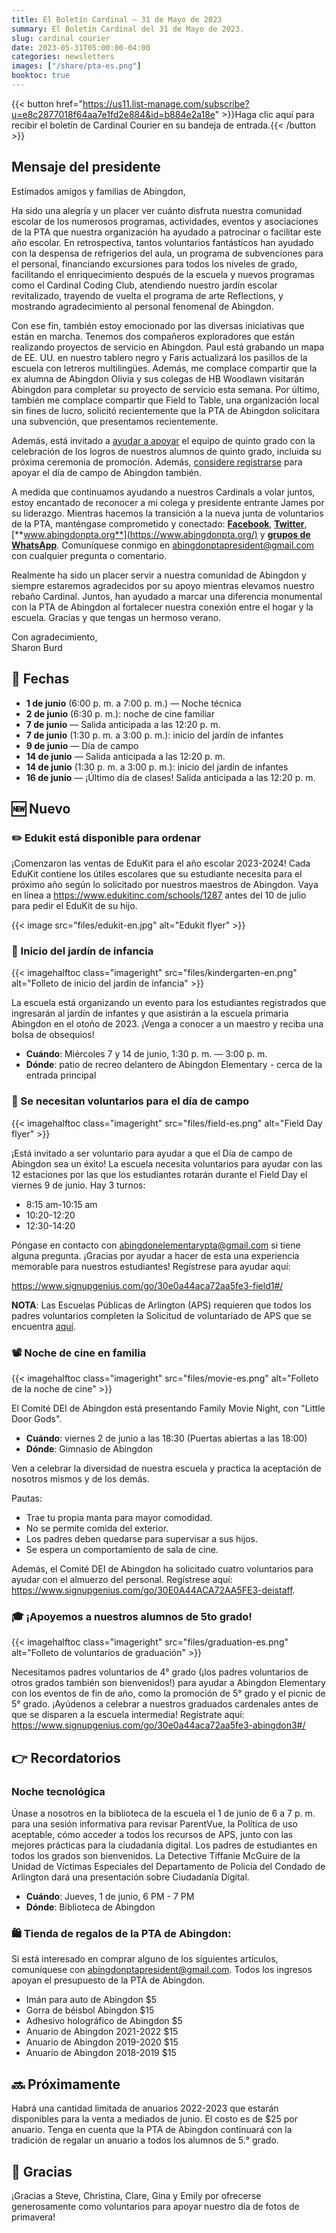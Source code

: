 ```yaml
---
title: El Boletín Cardinal — 31 de Mayo de 2023
summary: El Boletín Cardinal del 31 de Mayo de 2023.
slug: cardinal courier
date: 2023-05-31T05:00:00-04:00
categories: newsletters
images: ["/share/pta-es.png"]
booktoc: true
---
```


{{< button href="https://us11.list-manage.com/subscribe?u=e8c2877018f64aa7e1fd2e884&id=b884e2a18e" >}}Haga clic aquí para recibir el boletín de Cardinal Courier en su bandeja de entrada.{{< /button >}}

## Mensaje del presidente

Estimados amigos y familias de Abingdon,

Ha sido una alegría y un placer ver cuánto disfruta nuestra comunidad escolar de los numerosos programas, actividades, eventos y asociaciones de la PTA que nuestra organización ha ayudado a patrocinar o facilitar este año escolar. En retrospectiva, tantos voluntarios fantásticos han ayudado con la despensa de refrigerios del aula, un programa de subvenciones para el personal, financiando excursiones para todos los niveles de grado, facilitando el enriquecimiento después de la escuela y nuevos programas como el Cardinal Coding Club, atendiendo nuestro jardín escolar revitalizado, trayendo de vuelta el programa de arte Reflections, y mostrando agradecimiento al personal fenomenal de Abingdon.

Con ese fin, también estoy emocionado por las diversas iniciativas que están en marcha. Tenemos dos compañeros exploradores que están realizando proyectos de servicio en Abingdon. Paul está grabando un mapa de EE. UU. en nuestro tablero negro y Faris actualizará los pasillos de la escuela con letreros multilingües. Además, me complace compartir que la ex alumna de Abingdon Olivia y sus colegas de HB Woodlawn visitarán Abingdon para completar su proyecto de servicio esta semana. Por último, también me complace compartir que Field to Table, una organización local sin fines de lucro, solicitó recientemente que la PTA de Abingdon solicitara una subvención, que presentamos recientemente.

Además, está invitado a [ayudar a apoyar](https://www.signupgenius.com/go/30e0a44aca72aa5fe3-abingdon3#/) el equipo de quinto grado con la celebración de los logros de nuestros alumnos de quinto grado, incluida su próxima ceremonia de promoción. Además, [considere registrarse](https://www.signupgenius.com/go/30e0a44aca72aa5fe3-field1#/) para apoyar el día de campo de Abingdon también.

A medida que continuamos ayudando a nuestros Cardinals a volar juntos, estoy encantado de reconocer a mi colega y presidente entrante James por su liderazgo. Mientras hacemos la transición a la nueva junta de voluntarios de la PTA, manténgase comprometido y conectado: [**Facebook**](https://www.facebook.com/AbingdonElementaryPTA), [**Twitter**](https://twitter.com/AbingdonPTA), [**www.abingdonpta.org**](https://www.abingdonpta.org/) y [**grupos de WhatsApp**](https://www.abingdonpta.org/whatsapp/). Comuníquese conmigo en abingdonptapresident@gmail.com con cualquier pregunta o comentario.

Realmente ha sido un placer servir a nuestra comunidad de Abingdon y siempre estaremos agradecidos por su apoyo mientras elevamos nuestro rebaño Cardinal. Juntos, han ayudado a marcar una diferencia monumental con la PTA de Abingdon al fortalecer nuestra conexión entre el hogar y la escuela. Gracias y que tengas un hermoso verano.

Con agradecimiento,  
Sharon Burd

## 📅 Fechas

- **1 de junio** (6:00 p. m. a 7:00 p. m.) — Noche técnica
- **2 de junio** (6:30 p. m.): noche de cine familiar
- **7 de junio** — Salida anticipada a las 12:20 p. m.
- **7 de junio** (1:30 p. m. a 3:00 p. m.): inicio del jardín de infantes
- **9 de junio** — Día de campo
- **14 de junio** — Salida anticipada a las 12:20 p. m.
- **14 de junio** (1:30 p. m. a 3:00 p. m.): inicio del jardín de infantes
- **16 de junio** — ¡Último día de clases! Salida anticipada a las 12:20 p. m.

## 🆕 Nuevo

### ✏️ Edukit está disponible para ordenar

¡Comenzaron las ventas de EduKit para el año escolar 2023-2024! Cada EduKit contiene los útiles escolares que su estudiante necesita para el próximo año según lo solicitado por nuestros maestros de Abingdon. Vaya en línea a https://www.edukitinc.com/schools/1287 antes del 10 de julio para pedir el EduKit de su hijo.

{{< image src="files/edukit-en.jpg" alt="Edukit flyer" >}}

### 👋 Inicio del jardín de infancia

{{< imagehalftoc class="imageright" src="files/kindergarten-en.png" alt="Folleto de inicio del jardín de infancia" >}}

La escuela está organizando un evento para los estudiantes registrados que ingresarán al jardín de infantes y que asistirán a la escuela primaria Abingdon en el otoño de 2023. ¡Venga a conocer a un maestro y reciba una bolsa de obsequios!

- **Cuándo**: Miércoles 7 y 14 de junio, 1:30 p. m. — 3:00 p. m.
- **Dónde**: patio de recreo delantero de Abingdon Elementary - cerca de la entrada principal

<p style="clear:right;"></p>

### 🏃 Se necesitan voluntarios para el día de campo

{{< imagehalftoc class="imageright" src="files/field-es.png" alt="Field Day flyer" >}}

¡Está invitado a ser voluntario para ayudar a que el Día de campo de Abingdon sea un éxito! La escuela necesita voluntarios para ayudar con las 12 estaciones por las que los estudiantes rotarán durante el Field Day el viernes 9 de junio. Hay 3 turnos:

- 8:15 am-10:15 am
- 10:20-12:20
- 12:30-14:20

Póngase en contacto con abingdonelementarypta@gmail.com si tiene alguna pregunta. ¡Gracias por ayudar a hacer de esta una experiencia memorable para nuestros estudiantes! Regístrese para ayudar aquí:

https://www.signupgenius.com/go/30e0a44aca72aa5fe3-field1#/

**NOTA**: Las Escuelas Públicas de Arlington (APS) requieren que todos los padres voluntarios completen la Solicitud de voluntariado de APS que se encuentra [aquí](https://abingdon.apsva.us/families/volunteer/).

<p style="clear:right;"></p>

### 📽️ Noche de cine en familia

{{< imagehalftoc class="imageright" src="files/movie-es.png" alt="Folleto de la noche de cine" >}}

El Comité DEI de Abingdon está presentando Family Movie Night, con "Little Door Gods".

- **Cuándo**: viernes 2 de junio a las 18:30 (Puertas abiertas a las 18:00)
- **Dónde**: Gimnasio de Abingdon

Ven a celebrar la diversidad de nuestra escuela y practica la aceptación de nosotros mismos y de los demás.

Pautas:
- Trae tu propia manta para mayor comodidad.
- No se permite comida del exterior.
- Los padres deben quedarse para supervisar a sus hijos.
- Se espera un comportamiento de sala de cine.

Además, el Comité DEI de Abingdon ha solicitado cuatro voluntarios para ayudar con el almuerzo del personal. Regístrese aquí: https://www.signupgenius.com/go/30E0A44ACA72AA5FE3-deistaff.

<p style="clear:right;"></p>

### 🎓 ¡Apoyemos a nuestros alumnos de 5to grado!

{{< imagehalftoc class="imageright" src="files/graduation-es.png" alt="Folleto de voluntarios de graduación" >}}

Necesitamos padres voluntarios de 4° grado (¡los padres voluntarios de otros grados también son bienvenidos!) para ayudar a Abingdon Elementary con los eventos de fin de año, como la promoción de 5° grado y el picnic de 5° grado. ¡Ayúdenos a celebrar a nuestros graduados cardenales antes de que se disparen a la escuela intermedia! Regístrate aquí: https://www.signupgenius.com/go/30e0a44aca72aa5fe3-abingdon3#/

<p style="clear:right;"></p>

## 👉 Recordatorios

### Noche tecnológica

Únase a nosotros en la biblioteca de la escuela el 1 de junio de 6 a 7 p. m. para una sesión informativa para revisar ParentVue, la Política de uso aceptable, cómo acceder a todos los recursos de APS, junto con las mejores prácticas para la ciudadanía digital. Los padres de estudiantes en todos los grados son bienvenidos. La Detective Tiffanie McGuire de la Unidad de Víctimas Especiales del Departamento de Policía del Condado de Arlington dará una presentación sobre Ciudadanía Digital.

- **Cuándo**: Jueves, 1 de junio, 6 PM - 7 PM
- **Dónde**: Biblioteca de Abingdon

### 🛍️ Tienda de regalos de la PTA de Abingdon:
Si está interesado en comprar alguno de los siguientes artículos, comuníquese con abingdonptapresident@gmail.com. Todos los ingresos apoyan el presupuesto de la PTA de Abingdon.

- Imán para auto de Abingdon $5
- Gorra de béisbol Abingdon $15
- Adhesivo holográfico de Abingdon $5
- Anuario de Abingdon 2021-2022 $15
- Anuario de Abingdon 2019-2020 $15
- Anuario de Abingdon 2018-2019 $15

## 🔜 Próximamente
Habrá una cantidad limitada de anuarios 2022-2023 que estarán disponibles para la venta a mediados de junio. El costo es de $25 por anuario. Tenga en cuenta que la PTA de Abingdon continuará con la tradición de regalar un anuario a todos los alumnos de 5.° grado.

## 🙏 Gracias
¡Gracias a Steve, Christina, Clare, Gina y Emily por ofrecerse generosamente como voluntarios para apoyar nuestro día de fotos de primavera!